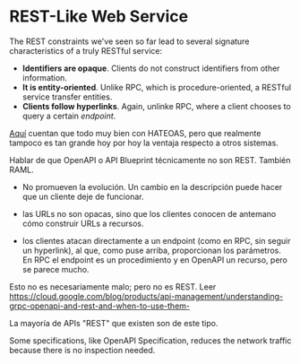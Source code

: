 # REST-Like Web Service
The REST constraints we've seen so far lead to several signature characteristics of a truly RESTful service:

* **Identifiers are opaque**. Clients do not construct identifiers from other information.
* **It is entity-oriented**. Unlike RPC, which is procedure-oriented, a RESTful service transfer entities.
* **Clients follow hyperlinks**. Again, unlinke RPC, where a client chooses to query a certain _endpoint_.

[Aquí](https://www.vinaysahni.com/best-practices-for-a-pragmatic-restful-api#hateoas) cuentan que todo muy bien con HATEOAS, pero que realmente tampoco es tan grande hoy por hoy la ventaja respecto a otros sistemas.

Hablar de que OpenAPI o API Blueprint técnicamente no son REST. También RAML.

* No promueven la evolución. Un cambio en la descripción puede hacer que un cliente deje de funcionar.

* las URLs no son opacas, sino que los clientes conocen de antemano cómo construir URLs a recursos.
* los clientes atacan directamente a un endpoint (como en RPC, sin seguir un hyperlink), al que, como puse arriba, proporcionan los parámetros. En RPC el endpoint es un procedimiento y en OpenAPI un recurso, pero se parece mucho.

Esto no es necesariamente malo; pero no es REST. Leer https://cloud.google.com/blog/products/api-management/understanding-grpc-openapi-and-rest-and-when-to-use-them-

La mayoría de APIs "REST" que existen son de este tipo.

Some specifications, like OpenAPI Specification, reduces the network traffic because there is no inspection needed.
